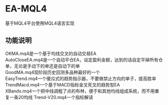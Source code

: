 # EA-MQL4
基于MQL4平台使用MQL4语言实现

## 功能说明
OKMA.mq4是一个基于均线交叉的自动交易EA<br/>
AutoCloseEA.mq4是一个自动平仓EA，设定盈利金额，达到的话自定平掉所有仓单，无论是手动下的单还是自动下的单<br/>
GoodMA.mq4现阶段历史回测多品种最好的一个<br/>
EasyTrend.mq4一个傻瓜式的趋势指示器，不要做禁止方向的单子，提高胜率<br/>
TrendMacd.mq4一个基于MACD指标金叉死叉的趋势型EA<br/>
XBands.mq4一个把中线调粗了点的布林，便于和其他均线组成系统，而不用重复一条20均线
Trend-V20.mq4一个指标解读
